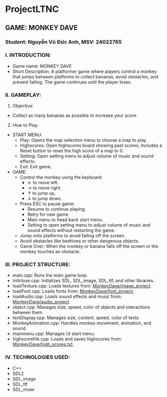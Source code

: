 # ProjectLTNC
## GAME: MONKEY DAVE
### Student: Nguyễn Vũ Đức Anh, MSV: 24022765
### I. INTRODUCTION:
- Game name: MONKEY DAVE
- Short Description: A platformer game where players control a monkey that jumps between platforms to collect bananas, avoid obstacles, and prevent falling. The game continues until the player loses.
### II. GAMEPLAY:
1. Objective:
- Collect as many bananas as possible to increase your score.
2. How to Play:
- START MENU:
  - Play: Opens the map selection menu to choose a map to play.
  - Highscores: Open highscores board showing past scores, Includes a Reset button to reset the high score of a map to 0.
  - Setting: Open setting menu to adjust volume of music and sound effects.
  - Exit: Exit game.
- GAME:  
  - Control the monkey using the keyboard:
    + ← to move left.
    + → to move right.
    + ↑ to jump up.
    + ↓ to jump down.
  - Press ESC to pause game:
    + Resume to continue playing.
    + Retry for new game.
    + Main menu to head back start menu.
    + Setting to open setting menu to adjust volume of music and sound effects without restarting the game.
  - Jump onto platforms to avoid falling off the screen.
  - Avoid obstacles like beehives or other dangerous objects.
  - Game Over: When the monkey or banana falls off the screen or the monkey touches an obstacle.
### III. PROJECT STRUCTURE:
- main.cpp: Runs the main game loop.
- Initclose.cpp: Initializes SDL, SDL_image, SDL_ttf, and other libraries.
- loadTexture.cpp: Loads textures from: [MonkeyDave/image_project](https://github.com/VuDucAnhNguyen/ProjectLTNC/tree/main/MonkeyDave/image_project).
- loadFont.cpp: Loads fonts from: [MonkeyDave/font_project](https://github.com/VuDucAnhNguyen/ProjectLTNC/tree/main/MonkeyDave/font_project).
- loadAudio.cpp: Loads sound effects and music from: [MonkeyDave/audio_project](https://github.com/VuDucAnhNguyen/ProjectLTNC/tree/main/MonkeyDave/audio_project).
- object.cpp: Manages size, speed, color of objects and interactions between them.
- textDisplay.cpp: Manages size, content, speed, color of texts.
- MonkeyAnimation.cpp: Handles monkey movement, animation, and sound.
- mainmenu.cpp: Manages UI start menu.
- highscorefile.cpp: Loads and saves highscores from: [MonkeyDave/high_scores.txt](https://github.com/VuDucAnhNguyen/ProjectLTNC/blob/main/MonkeyDave/high_scores.txt).
### IV. TECHNOLOGIES USED:
- C++
- SDL2
- SDL_image
- SDL_ttf
- SDL_mixer
